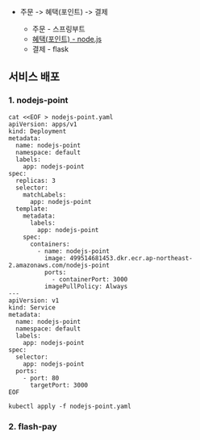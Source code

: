 * 주문 -> 혜택(포인트) -> 결제 

  * 주문 - 스프링부트 
  * [혜택(포인트) - node.js](https://github.com/gnosia93/eks-on-aws/blob/main/tutorial/istio-nodejs.md)
  * 결제 - flask


## 서비스 배포 ##

### 1. nodejs-point ###
```
cat <<EOF > nodejs-point.yaml
apiVersion: apps/v1
kind: Deployment
metadata:
  name: nodejs-point
  namespace: default
  labels:
    app: nodejs-point
spec:
  replicas: 3
  selector:
    matchLabels:
      app: nodejs-point
  template:
    metadata:
      labels:
        app: nodejs-point
    spec:
      containers:
        - name: nodejs-point
          image: 499514681453.dkr.ecr.ap-northeast-2.amazonaws.com/nodejs-point
          ports:
            - containerPort: 3000
          imagePullPolicy: Always
---
apiVersion: v1
kind: Service
metadata:
  name: nodejs-point
  namespace: default
  labels:
    app: nodejs-point
spec:
  selector:
    app: nodejs-point
  ports:
    - port: 80
      targetPort: 3000
EOF
```
```
kubectl apply -f nodejs-point.yaml
```

### 2. flash-pay ###

